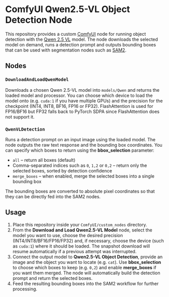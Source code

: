 # ComfyUI Qwen2.5-VL Object Detection Node

This repository provides a custom [ComfyUI](https://github.com/comfyanonymous/ComfyUI) node for running object detection with the [Qwen 2.5 VL](https://github.com/QwenLM/Qwen2.5-VL) model. The node downloads the selected model on demand, runs a detection prompt and outputs bounding boxes that can be used with segmentation nodes such as [SAM2](https://github.com/kijai/ComfyUI-segment-anything-2).

## Nodes

### `DownloadAndLoadQwenModel`
Downloads a chosen Qwen 2.5-VL model into `models/Qwen` and returns the loaded model and processor. You can choose which device to load the model onto (e.g. `cuda:1` if you have multiple GPUs) and the precision for the checkpoint (INT4, INT8, BF16, FP16 or FP32).  FlashAttention is used for FP16/BF16 but FP32 falls back to PyTorch SDPA since FlashAttention does not support it.

### `QwenVLDetection`
Runs a detection prompt on an input image using the loaded model. The node outputs the raw text response and the bounding box coordinates. You can specify which boxes to return using the **bbox_selection** parameter:

- `all` – return all boxes (default)
- Comma-separated indices such as `0`, `1,2` or `0,2` – return only the selected boxes, sorted by detection confidence
- `merge_boxes` – when enabled, merge the selected boxes into a single bounding box

The bounding boxes are converted to absolute pixel coordinates so that they can be directly fed into the SAM2 nodes.

## Usage
1. Place this repository inside your `ComfyUI/custom_nodes` directory.
2. From the **Download and Load Qwen2.5-VL Model** node, select the model you want to use, choose the desired precision (INT4/INT8/BF16/FP16/FP32) and, if necessary, choose the device (such as `cuda:1`) where it should be loaded. The snapshot download will resume automatically if a previous attempt was interrupted.
3. Connect the output model to **Qwen2.5-VL Object Detection**, provide an image and the object you want to locate (e.g. `cat`). Use **bbox_selection** to choose which boxes to keep (e.g. `0,2`) and enable **merge_boxes** if you want them merged. The node will automatically build the detection prompt and return the selected boxes.
4. Feed the resulting bounding boxes into the SAM2 workflow for further processing.
